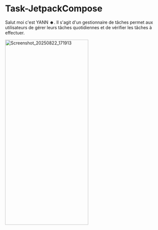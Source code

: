 # **Task-JetpackCompose**
Salut moi c'est YANN ☻. Il s'agit d'un gestionnaire de tâches permet aux utilisateurs de 
gérer leurs tâches quotidiennes et de vérifier les 
tâches à effectuer.

 <img width="270" height="600" alt="Screenshot_20250822_171913" src="https://github.com/user-attachments/assets/8f81361b-2e3c-468f-b8c9-465833081ae6" />
